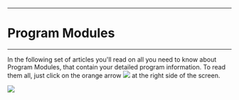 ****
# Program Modules
---

In the following set of articles you'll read on all you need to know about Program Modules, that contain your detailed program information. To read them all, just click on the orange arrow ![](/assets_en/arrow.png) at the right side of the screen.

![](/assets_en/modules.PNG)





